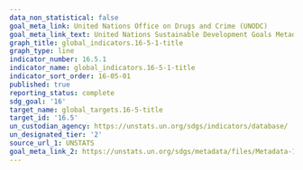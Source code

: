 ```yaml
---
data_non_statistical: false
goal_meta_link: United Nations Office on Drugs and Crime (UNODC)
goal_meta_link_text: United Nations Sustainable Development Goals Metadata (pdf 1361kB)
graph_title: global_indicators.16-5-1-title
graph_type: line
indicator_number: 16.5.1
indicator_name: global_indicators.16-5-1-title
indicator_sort_order: 16-05-01
published: true
reporting_status: complete
sdg_goal: '16'
target_name: global_targets.16-5-title
target_id: '16.5'
un_custodian_agency: https://unstats.un.org/sdgs/indicators/database/
un_designated_tier: '2'
source_url_1: UNSTATS
goal_meta_link_2: https://unstats.un.org/sdgs/metadata/files/Metadata-16-05-01.pdf
---
```

